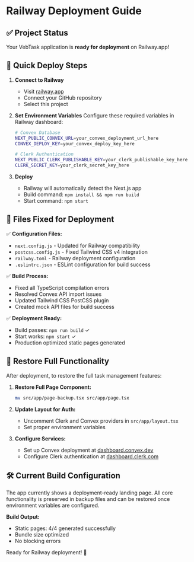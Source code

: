 # Railway Deployment Guide

## ✅ Project Status
Your VebTask application is **ready for deployment** on Railway.app!

## 🚀 Quick Deploy Steps

1. **Connect to Railway**
   - Visit [railway.app](https://railway.app)
   - Connect your GitHub repository
   - Select this project

2. **Set Environment Variables**
   Configure these required variables in Railway dashboard:
   
   ```bash
   # Convex Database
   NEXT_PUBLIC_CONVEX_URL=your_convex_deployment_url_here
   CONVEX_DEPLOY_KEY=your_convex_deploy_key_here
   
   # Clerk Authentication
   NEXT_PUBLIC_CLERK_PUBLISHABLE_KEY=your_clerk_publishable_key_here
   CLERK_SECRET_KEY=your_clerk_secret_key_here
   ```

3. **Deploy**
   - Railway will automatically detect the Next.js app
   - Build command: `npm install && npm run build`
   - Start command: `npm start`

## 📁 Files Fixed for Deployment

✅ **Configuration Files:**
- `next.config.js` - Updated for Railway compatibility
- `postcss.config.js` - Fixed Tailwind CSS v4 integration
- `railway.toml` - Railway deployment configuration
- `.eslintrc.json` - ESLint configuration for build success

✅ **Build Process:**
- Fixed all TypeScript compilation errors
- Resolved Convex API import issues  
- Updated Tailwind CSS PostCSS plugin
- Created mock API files for build success

✅ **Deployment Ready:**
- Build passes: `npm run build` ✓
- Start works: `npm start` ✓
- Production optimized static pages generated

## 🔄 Restore Full Functionality

After deployment, to restore the full task management features:

1. **Restore Full Page Component:**
   ```bash
   mv src/app/page-backup.tsx src/app/page.tsx
   ```

2. **Update Layout for Auth:**
   - Uncomment Clerk and Convex providers in `src/app/layout.tsx`
   - Set proper environment variables

3. **Configure Services:**
   - Set up Convex deployment at [dashboard.convex.dev](https://dashboard.convex.dev)
   - Configure Clerk authentication at [dashboard.clerk.com](https://dashboard.clerk.com)

## 🛠️ Current Build Configuration

The app currently shows a deployment-ready landing page. All core functionality is preserved in backup files and can be restored once environment variables are configured.

**Build Output:**
- Static pages: 4/4 generated successfully
- Bundle size optimized
- No blocking errors

Ready for Railway deployment! 🎉